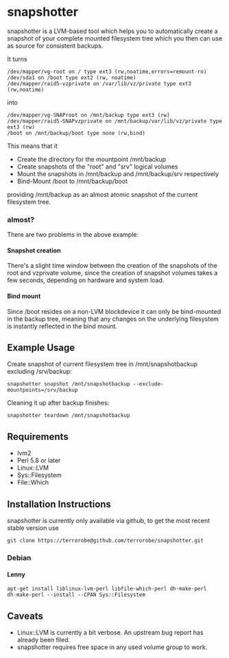 # snapshotter

snapshotter is a LVM-based tool which helps you to automatically create a snapshot of your complete mounted filesystem tree which you then can use as source for consistent backups.

It turns

	/dev/mapper/vg-root on / type ext3 (rw,noatime,errors=remount-ro)
	/dev/sda1 on /boot type ext2 (rw, noatime)
	/dev/mapper/raid5-vzprivate on /var/lib/vz/private type ext3 (rw,noatime)

into

	/dev/mapper/vg-SNAProot on /mnt/backup type ext3 (rw)
	/dev/mapper/raid5-SNAPvzprivate on /mnt/backup/var/lib/vz/private type ext3 (rw)
	/boot on /mnt/backup/boot type none (rw,bind)


This means that it

* Create the directory for the mountpoint /mnt/backup
* Create snapshots of the "root" and "srv" logical volumes
* Mount the snapshots in /mnt/backup and /mnt/backup/srv respectively
* Bind-Mount /boot to /mnt/backup/boot

providing /mnt/backup as an almost atomic snapshot of the current filesystem tree.


### almost?

There are two problems in the above example:


#### Snapshot creation

There's a slight time window between the creation of the snapshots of the root and vzprivate volume, since the creation of snapshot volumes takes a few seconds, depending on hardware and system load.


#### Bind mount

Since /boot resides on a non-LVM blockdevice it can only be bind-mounted in the backup tree, meaning that any changes on the underlying filesystem is instantly reflected in the bind mount.

## Example Usage

Create snapshot of current filesystem tree in /mnt/snapshotbackup excluding /srv/backup:

	snapshotter snapshot /mnt/snapshotbackup --exclude-mountpoints=/srv/backup

Cleaning it up after backup finishes:

	snapshotter teardown /mnt/snapshotbackup

## Requirements

  * lvm2
  * Perl 5.8 or later
  * Linux::LVM
  * Sys::Filesystem
  * File::Which




## Installation Instructions

snapshotter is currently only available via github, to get the most recent stable version use

	git clone https://terrorobe@github.com/terrorobe/snapshotter.git

### Debian

#### Lenny

	apt-get install liblinux-lvm-perl libfile-which-perl dh-make-perl
	dh-make-perl --install --CPAN Sys::Filesystem


## Caveats

  * Linux::LVM is currently a bit verbose. An upstream bug report has already been filed.
  * snapshotter requires free space in any used volume group to work.

